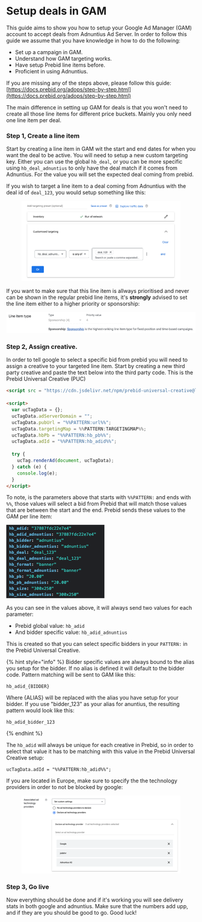 # Setup deals in GAM

This guide aims to show you how to setup your Google Ad Manager (GAM) account to accept deals from Adnuntius Ad Server. In order to follow this guide we assume that you have knowledge in how to do the following:

* Set up a campaign in GAM.
* Understand how GAM targeting works.
* Have setup Prebid line items before.
* Proficient in using Adnuntius.

If you are missing any of the steps above, please follow this guide: [https://docs.prebid.org/adops/step-by-step.html](https://docs.prebid.org/adops/step-by-step.html)

The main difference in setting up GAM for deals is that you won't need to create all those line items for different price buckets. Mainly you only need one line item per deal.&#x20;

### Step 1, Create a line item

Start by creating a line item in GAM wit the start and end dates for when you want the deal to be active. You will need to setup a new custom targeting key. Either you can use the global `hb_deal`, or you can be more specific using `hb_deal_adnuntius` to only have the deal match if it comes from Adnuntius. For the value you will set the expected deal coming from prebid.&#x20;

If you wish to target a line item to a deal coming from Adnuntius with the deal id of `deal_123`, you would setup something like this:

<figure><img src="../.gitbook/assets/image (53).png" alt=""><figcaption></figcaption></figure>

If you want to make sure that this line item is allways prioritised and never can be shown in the regular prebid line items, it's **strongly** advised to set the line item either to a higher priority or sponsorship:

![](<../.gitbook/assets/image (56).png>)

### Step 2, Assign creative.

In order to tell google to select a specific bid from prebid you will need to assign a creative to your targeted line item. Start by creating a new third party creative and paste the text below into the third party code. This is the Prebid Universal Creative (PUC)

```html
<script src = "https://cdn.jsdelivr.net/npm/prebid-universal-creative@latest/dist/creative.js"></script>

<script>
  var ucTagData = {};
  ucTagData.adServerDomain = "";
  ucTagData.pubUrl = "%%PATTERN:url%%";
  ucTagData.targetingMap = %%PATTERN:TARGETINGMAP%%;
  ucTagData.hbPb = "%%PATTERN:hb_pb%%";
  ucTagData.adId = "%%PATTERN:hb_adid%%";
  
  try {
    ucTag.renderAd(document, ucTagData);
  } catch (e) {
    console.log(e);
  }
</script>

```

To note, is the parameters above that starts with `%%PATTERN:` and ends with `%%`, those values will select a bid from Prebid that will match those values that are between the start and the end. Prebid sends these values to the GAM per line item:

![](<../.gitbook/assets/image (54).png>)

As you can see in the values above, it will always send two values for each parameter:

* Prebid global value: `hb_adid`
* And bidder specific value: `hb_adid_adnuntius`

This is created so that you can select specific bidders in your `PATTERN:` in the Prebid Universal Creative.

{% hint style="info" %}
Bidder specific values are always bound to the alias you setup for the bidder. If no alias is defined it will default to the bidder code. Pattern matching will be sent to GAM like this:

```
hb_adid_{BIDDER}
```

Where {ALIAS} will be replaced with the alias you have setup for your bidder. If you use "bidder\_123" as your alias for anuntius, the resulting pattern would look like this:

```
hb_adid_bidder_123
```
{% endhint %}

The `hb_adid` will always be unique for each creative in Prebid, so in order to select that value it has to be matching with this value in the Prebid Universal Creative setup:

```
ucTagData.adId = "%%PATTERN:hb_adid%%";
```

If you are located in Europe, make sure to specify the the technology providers in order to not be blocked by google:

<figure><img src="../.gitbook/assets/image (55).png" alt=""><figcaption></figcaption></figure>

### Step 3, Go live

Now everything should be done and if it's working you will see delivery stats in both google and adnuntius. Make sure that the numbers add upp, and if they are you should be good to go. Good luck!

